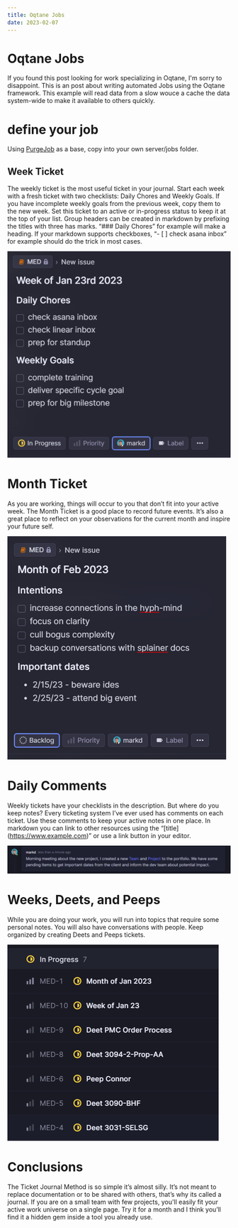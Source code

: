```yaml
---
title: Oqtane Jobs
date: 2023-02-07
---
```


# Oqtane Jobs
If you found this post looking for work specializing in Oqtane, I'm sorry to disappoint.  This is an post about writing automated Jobs using the Oqtane framework. This example will read data from a slow wouce a cache the data system-wide to make it available to others quickly. 

# define your job
Using [PurgeJob](https://github.com/oqtane/oqtane.framework/blob/dev/Oqtane.Server/Infrastructure/Jobs/PurgeJob.cs) as a base, copy into your own server/jobs folder. 


## Week Ticket

The weekly ticket is the most useful ticket in your journal.  Start each week with a fresh ticket with two checklists: Daily Chores and Weekly Goals.  If you have incomplete weekly goals from the previous week, copy them to the new week.  Set this ticket to an active or in-progress status to keep it at the top of your list.  Group headers can be created in markdown by prefixing the titles with three has marks.  “### Daily Chores” for example will make a heading.  If your markdown supports checkboxes, “- [ ] check asana inbox” for example should do the trick in most cases. 
 

![](/images/tjm-week.png)

# Month Ticket

As you are working, things will occur to you that don’t fit into your active week.  The Month Ticket is a good place to record future events.  It’s also a great place to reflect on your observations for the current month and inspire your future self.

![](/images/tjm-month.png)

# Daily Comments

Weekly tickets have your checklists in the description.  But where do you keep notes?  Every ticketing system I’ve ever used has comments on each ticket.  Use these comments to keep your active notes in one place.  In markdown you can link to other resources using the “\[title\](https://www.example.com)” or use a link button in your editor.

![](/images/tjm-day.png)

# Weeks, Deets, and Peeps

While you are doing your work, you will run into topics that require some personal notes.  You will also have conversations with people.  Keep organized by creating Deets and Peeps tickets.  

![](/images/tjm-deets.png)

# Conclusions

The Ticket Journal Method is so simple it’s almost silly.  It’s not meant to replace documentation or to be shared with others, that’s why its called a journal.  If you are on a small team with few projects, you'll easily fit your active work universe on a single page.  Try it for a month and I think you’ll find it a hidden gem inside a tool you already use. 

